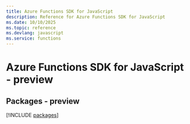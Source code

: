 ```yaml
---
title: Azure Functions SDK for JavaScript
description: Reference for Azure Functions SDK for JavaScript
ms.date: 10/10/2025
ms.topic: reference
ms.devlang: javascript
ms.service: functions
---
```

# Azure Functions SDK for JavaScript - preview
## Packages - preview
[!INCLUDE [packages](functions-index.md)]